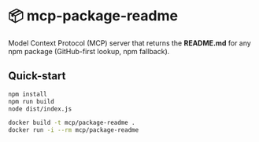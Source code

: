 # 📦 mcp-package-readme

Model Context Protocol (MCP) server that returns the **README.md** for any npm package (GitHub-first lookup, npm fallback).

## Quick-start

```bash
npm install
npm run build
node dist/index.js

docker build -t mcp/package-readme .
docker run -i --rm mcp/package-readme
